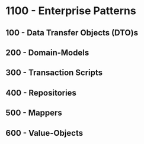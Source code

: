 # 1100 - Enterprise Patterns

## 100 - Data Transfer Objects (DTO)s

## 200 - Domain-Models

## 300 - Transaction Scripts

## 400 - Repositories

## 500 - Mappers

## 600 - Value-Objects
